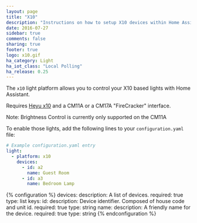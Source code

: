 ```yaml
---
layout: page
title: "X10"
description: "Instructions on how to setup X10 devices within Home Assistant."
date: 2016-07-27
sidebar: true
comments: false
sharing: true
footer: true
logo: x10.gif
ha_category: Light
ha_iot_class: "Local Polling"
ha_release: 0.25
---
```


The `x10` light platform allows you to control your X10 based lights with Home Assistant.

Requires [Heyu x10](http://www.heyu.org) and a CM11A or a CM17A "FireCracker" interface.

Note: Brightness Control is currently only supported on the CM11A

To enable those lights, add the following lines to your `configuration.yaml` file:

```yaml
# Example configuration.yaml entry
light:
  - platform: x10
    devices:
      - id: a2
        name: Guest Room
      - id: a3
        name: Bedroom Lamp
```

{% configuration %}
devices:
  description: A list of devices.
  required: true
  type: list
  keys:
    id:
      description: Device identifier. Composed of house code and unit id.
      required: true
      type: string
    name:
      description: A friendly name for the device.
      required: true
      type: string
{% endconfiguration %}
